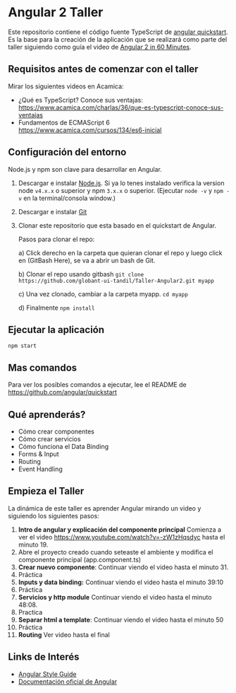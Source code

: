 # Angular 2 Taller

Este repositorio contiene el código fuente TypeScript de [angular quickstart](https://github.com/angular/quickstart). Es la base para la creación de la aplicación que se realizará como parte del taller siguiendo como guía el video de [Angular 2 in 60 Minutes](https://www.youtube.com/watch?v=-zW1zHqsdyc).

## Requisitos antes de comenzar con el taller
Mirar los siguientes videos en Acamica:

- ¿Qué es TypeScript? Conoce sus ventajas: https://www.acamica.com/charlas/36/que-es-typescript-conoce-sus-ventajas
- Fundamentos de ECMAScript 6 https://www.acamica.com/cursos/134/es6-inicial


## Configuración del entorno
Node.js y npm son clave para desarrollar en Angular.

1) Descargar e instalar [Node.js](https://nodejs.org/en/). Si ya lo tenes instalado verifica la version node `v4.x.x` o superior y npm `3.x.x` o superior. (Ejecutar `node -v` y `npm -v` en la terminal/consola window.)

2) Descargar e instalar [Git](https://git-scm.com/)

3) Clonar este repositorio que esta basado en el quickstart de Angular.
      
      Pasos para clonar el repo:
      
      a) Click derecho en la carpeta que quieran clonar el repo y luego click en (GitBash Here), se va a abrir un bash de Git.

      b) Clonar el repo usando gitbash ```git clone https://github.com/globant-ui-tandil/Taller-Angular2.git myapp``` 
       
      c)  Una vez clonado, cambiar a la carpeta myapp. ```cd myapp``` 

      d) Finalmente ```npm install```
  

## Ejecutar la aplicación

```shell
npm start
```
## Mas comandos
Para ver los posibles comandos a ejecutar, lee el README de https://github.com/angular/quickstart

## Qué aprenderás?
- Cómo crear componentes
- Cómo crear servicios
- Cómo funciona el Data Binding
- Forms & Input
- Routing
- Event Handling

## Empieza el Taller
La dinámica de este taller es aprender Angular mirando un video y siguiendo los siguientes pasos:

1) **Intro de angular y explicación del componente principal** Comienza a ver el video https://www.youtube.com/watch?v=-zW1zHqsdyc hasta el minuto 19.
2) Abre el proyecto creado cuando seteaste el ambiente y modifica el componente principal (app.component.ts)
3) **Crear nuevo componente**: Continuar viendo el video hasta el minuto 31.
4) Práctica
5) **Inputs y data binding:**  Continuar viendo el video hasta el minuto  39:10
6) Práctica
7) **Servicios y http module** Continuar viendo el video hasta el minuto 48:08. 
8) Practica
9) **Separar html a template**:  Continuar viendo el video hasta el minuto 50
10) Práctica
11) **Routing** Ver video hasta el final


## Links de Interés

* [Angular Style Guide](https://angular.io/styleguide)
* [Documentación oficial de Angular](https://angular.io/)
